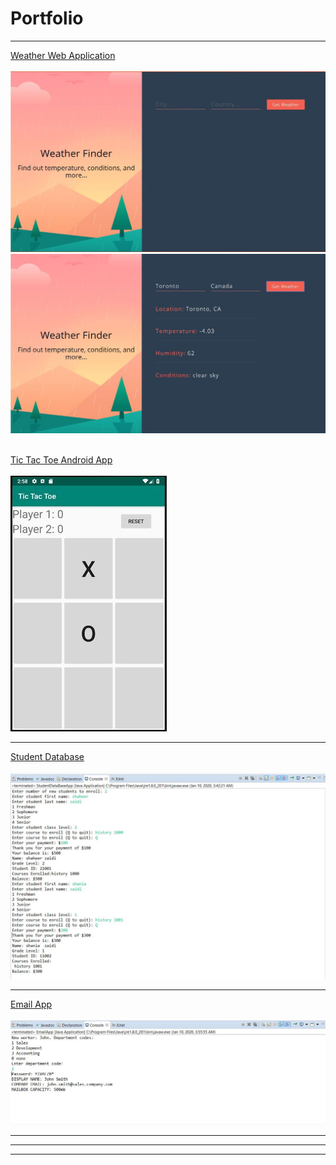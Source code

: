 <h1>Portfolio</h1>

---
<a href="https://master.d38sztw0azjj52.amplifyapp.com/">Weather Web Application</a>
<br>
<br>
<img src="images/weatherapp.JPG"/>
<img src="images/weatherapp2.JPG"/>
<br>
<br>

[Tic Tac Toe Android App](https://github.com/shaheerzaidi/TicTacToe)
<br>
<br>
<img src="images/tictactoe.jpg?raw=true"/>

---
[Student Database](https://github.com/shaheerzaidi/StudentDataBaseApp)
<br>
<br> 
<img src="images/student db.JPG"/>

---
[Email App](https://github.com/shaheerzaidi/EmailApp)
<br>
<br> 
<img src="images/email2.JPG?raw=true"/>  

---



---




---
